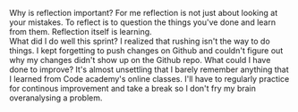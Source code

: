 Why is reflection important?
For me reflection is not just about looking at your mistakes. To reflect is to question the things you've done and learn from them. Reflection itself is learning.  
What did I do well this sprint?
I realized that rushing isn't the way to do things. I kept forgetting to push changes on Github and couldn't figure out why my changes didn't show up on the Github repo.
What could I have done to improve?
It's almost unsettling that I barely remember anything that I learned from Code academy's online classes. I'll have to regularly practice for continous improvement and take a break so I don't fry my brain overanalysing a problem.  
